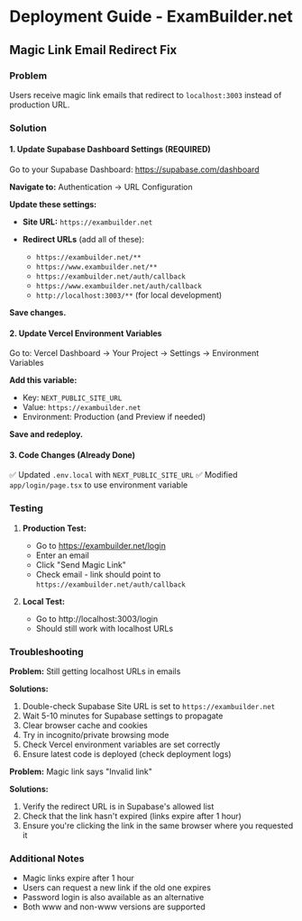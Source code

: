 # Deployment Guide - ExamBuilder.net

## Magic Link Email Redirect Fix

### Problem
Users receive magic link emails that redirect to `localhost:3003` instead of production URL.

### Solution

#### 1. Update Supabase Dashboard Settings (REQUIRED)

Go to your Supabase Dashboard: https://supabase.com/dashboard

**Navigate to:** Authentication → URL Configuration

**Update these settings:**

- **Site URL:** `https://exambuilder.net`

- **Redirect URLs** (add all of these):
  - `https://exambuilder.net/**`
  - `https://www.exambuilder.net/**`
  - `https://exambuilder.net/auth/callback`
  - `https://www.exambuilder.net/auth/callback`
  - `http://localhost:3003/**` (for local development)

**Save changes.**

#### 2. Update Vercel Environment Variables

Go to: Vercel Dashboard → Your Project → Settings → Environment Variables

**Add this variable:**
- Key: `NEXT_PUBLIC_SITE_URL`
- Value: `https://exambuilder.net`
- Environment: Production (and Preview if needed)

**Save and redeploy.**

#### 3. Code Changes (Already Done)

✅ Updated `.env.local` with `NEXT_PUBLIC_SITE_URL`
✅ Modified `app/login/page.tsx` to use environment variable

### Testing

1. **Production Test:**
   - Go to https://exambuilder.net/login
   - Enter an email
   - Click "Send Magic Link"
   - Check email - link should point to `https://exambuilder.net/auth/callback`

2. **Local Test:**
   - Go to http://localhost:3003/login
   - Should still work with localhost URLs

### Troubleshooting

**Problem:** Still getting localhost URLs in emails

**Solutions:**
1. Double-check Supabase Site URL is set to `https://exambuilder.net`
2. Wait 5-10 minutes for Supabase settings to propagate
3. Clear browser cache and cookies
4. Try in incognito/private browsing mode
5. Check Vercel environment variables are set correctly
6. Ensure latest code is deployed (check deployment logs)

**Problem:** Magic link says "Invalid link"

**Solutions:**
1. Verify the redirect URL is in Supabase's allowed list
2. Check that the link hasn't expired (links expire after 1 hour)
3. Ensure you're clicking the link in the same browser where you requested it

### Additional Notes

- Magic links expire after 1 hour
- Users can request a new link if the old one expires
- Password login is also available as an alternative
- Both www and non-www versions are supported
